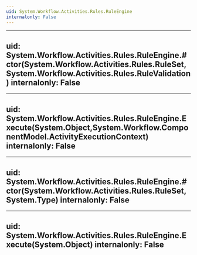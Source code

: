 ```yaml
---
uid: System.Workflow.Activities.Rules.RuleEngine
internalonly: False
---
```


---
uid: System.Workflow.Activities.Rules.RuleEngine.#ctor(System.Workflow.Activities.Rules.RuleSet,System.Workflow.Activities.Rules.RuleValidation)
internalonly: False
---

---
uid: System.Workflow.Activities.Rules.RuleEngine.Execute(System.Object,System.Workflow.ComponentModel.ActivityExecutionContext)
internalonly: False
---

---
uid: System.Workflow.Activities.Rules.RuleEngine.#ctor(System.Workflow.Activities.Rules.RuleSet,System.Type)
internalonly: False
---

---
uid: System.Workflow.Activities.Rules.RuleEngine.Execute(System.Object)
internalonly: False
---
